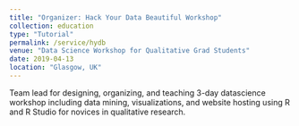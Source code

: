 ```yaml
---
title: "Organizer: Hack Your Data Beautiful Workshop"
collection: education
type: "Tutorial"
permalink: /service/hydb
venue: "Data Science Workshop for Qualitative Grad Students"
date: 2019-04-13
location: "Glasgow, UK"
---
```


Team lead for designing, organizing, and teaching 3-day datascience workshop including
data mining, visualizations, and website hosting using R and R Studio for novices in
qualitative research.
